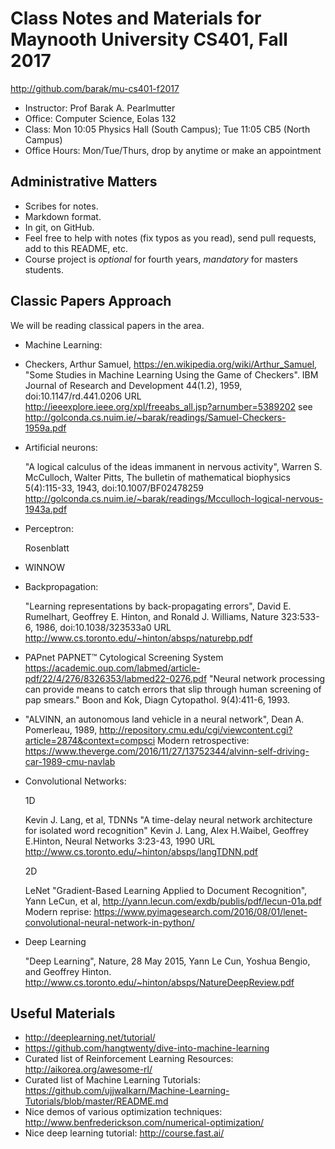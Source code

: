 Class Notes and Materials for Maynooth University CS401, Fall 2017
==================================================================

http://github.com/barak/mu-cs401-f2017

* Instructor: Prof Barak A. Pearlmutter
* Office: Computer Science, Eolas 132
* Class: Mon 10:05 Physics Hall (South Campus); Tue 11:05 CB5 (North Campus)
* Office Hours: Mon/Tue/Thurs, drop by anytime or make an appointment

Administrative Matters
----------------------

* Scribes for notes.
* Markdown format.
* In git, on GitHub.
* Feel free to help with notes (fix typos as you read), send pull requests, add to this README, etc.
* Course project is *optional* for fourth years, *mandatory* for masters students.

Classic Papers Approach
-----------------------

We will be reading classical papers in the area.

* Machine Learning:

* Checkers, Arthur Samuel, https://en.wikipedia.org/wiki/Arthur_Samuel,
  "Some Studies in Machine Learning Using the Game of Checkers". IBM Journal of Research and Development 44(1.2), 1959, doi:10.1147/rd.441.0206 URL http://ieeexplore.ieee.org/xpl/freeabs_all.jsp?arnumber=5389202
  see http://golconda.cs.nuim.ie/~barak/readings/Samuel-Checkers-1959a.pdf

* Artificial neurons:

  "A logical calculus of the ideas immanent in nervous activity", Warren S. McCulloch, Walter Pitts, The bulletin of mathematical biophysics 5(4):115-33, 1943, doi:10.1007/BF02478259
  http://golconda.cs.nuim.ie/~barak/readings/Mcculloch-logical-nervous-1943a.pdf

* Perceptron:

  Rosenblatt
  
* WINNOW

* Backpropagation:

  "Learning representations by back-propagating errors", David E. Rumelhart, Geoffrey E. Hinton, and Ronald J. Williams, Nature 323:533-6, 1986, doi:10.1038/323533a0
  URL http://www.cs.toronto.edu/~hinton/absps/naturebp.pdf

* PAPnet
  PAPNET™ Cytological Screening System
  https://academic.oup.com/labmed/article-pdf/22/4/276/8326353/labmed22-0276.pdf
  "Neural network processing can provide means to catch errors that slip through human screening of pap smears."
  Boon and Kok, Diagn Cytopathol. 9(4):411-6, 1993.

* "ALVINN, an autonomous land vehicle in a neural network",
  Dean A. Pomerleau, 1989,
  http://repository.cmu.edu/cgi/viewcontent.cgi?article=2874&context=compsci
  Modern retrospective:
  https://www.theverge.com/2016/11/27/13752344/alvinn-self-driving-car-1989-cmu-navlab

* Convolutional Networks:

  1D

  Kevin J. Lang, et al, TDNNs
  "A time-delay neural network architecture for isolated word recognition"
  Kevin J. Lang, Alex H.Waibel, Geoffrey E.Hinton,
  Neural Networks 3:23-43, 1990
  URL http://www.cs.toronto.edu/~hinton/absps/langTDNN.pdf

  2D

  LeNet
  "Gradient-Based Learning Applied to Document Recognition", Yann LeCun, et al,
  http://yann.lecun.com/exdb/publis/pdf/lecun-01a.pdf
  Modern reprise:
  https://www.pyimagesearch.com/2016/08/01/lenet-convolutional-neural-network-in-python/

* Deep Learning

  "Deep Learning", Nature, 28 May 2015,
  Yann Le Cun, Yoshua Bengio, and Geoffrey Hinton.
  http://www.cs.toronto.edu/~hinton/absps/NatureDeepReview.pdf

Useful Materials
----------------

* http://deeplearning.net/tutorial/
* https://github.com/hangtwenty/dive-into-machine-learning
* Curated list of Reinforcement Learning Resources: http://aikorea.org/awesome-rl/
* Curated list of Machine Learning Tutorials: https://github.com/ujjwalkarn/Machine-Learning-Tutorials/blob/master/README.md
* Nice demos of various optimization techniques:
  http://www.benfrederickson.com/numerical-optimization/
* Nice deep learning tutorial: http://course.fast.ai/

